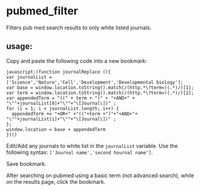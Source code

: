 # pubmed_filter

Filters pub med search results to only white listed journals.

## usage:  

Copy and paste the following code into a new bookmark:
```
javascript:(function journalReplace (){
var journalList = ['Science','Nature','Cell','Development','Developmental biology'];
var base = window.location.toString().match(/(http.*\?term=)(.*)/)[1];
var term = window.location.toString().match(/(http.*\?term=)(.*)/)[2];
var appendedTerm = "((" + term + ")" + "+AND+" + "\""+journalList[0]+"\""+"\[Journal\])" ;
for (i = 1; i < journalList.length; i++) {
  appendedTerm += "+OR+" +"(("+term +")"+"+AND+"+ "\""+journalList[i]+"\""+"\[Journal\])" ;
};
window.location = base + appendedTerm
})()
```

Edit/Add any journals to white list in the `journalList` variable. Use the following syntax: `['Journal name','second hournal name']`.  

Save bookmark.

After searching on pubmed using a basic term (not advanced search), while on the results page, click the bookmark.
